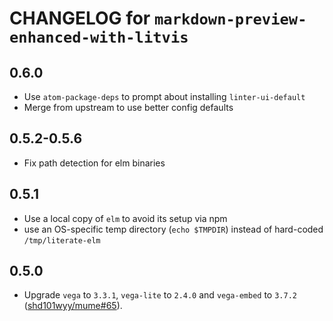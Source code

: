 # CHANGELOG for `markdown-preview-enhanced-with-litvis`

## 0.6.0

* Use `atom-package-deps` to prompt about installing `linter-ui-default`
* Merge from upstream to use better config defaults

## 0.5.2-0.5.6

* Fix path detection for elm binaries

## 0.5.1

* Use a local copy of `elm` to avoid its setup via npm
* use an OS-specific temp directory (`echo $TMPDIR`) instead of hard-coded `/tmp/literate-elm`

## 0.5.0

* Upgrade `vega` to `3.3.1`, `vega-lite` to `2.4.0` and `vega-embed` to `3.7.2` ([shd101wyy/mume#65](https://github.com/shd101wyy/mume/pull/65)).
